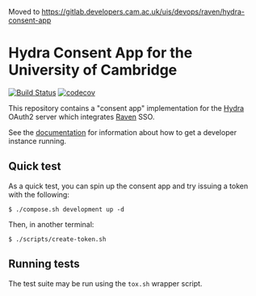 Moved to https://gitlab.developers.cam.ac.uk/uis/devops/raven/hydra-consent-app

# Hydra Consent App for the University of Cambridge

[![Build Status](https://travis-ci.org/uisautomation/hydra-consent-app.svg?branch=master)](https://travis-ci.org/uisautomation/hydra-consent-app)
[![codecov](https://codecov.io/gh/uisautomation/hydra-consent-app/branch/master/graph/badge.svg)](https://codecov.io/gh/uisautomation/hydra-consent-app)

This repository contains a "consent app" implementation for the
[Hydra](https://github.com/ory/hydra) OAuth2 server which integrates
[Raven](https://raven.cam.ac.uk) SSO.

See the [documentation](https://uisautomation.github.io/hydra-consent-app/) for
information about how to get a developer instance running.

## Quick test

As a quick test, you can spin up the consent app and try issuing a token with
the following:

```console
$ ./compose.sh development up -d
```

Then, in another terminal:

```console
$ ./scripts/create-token.sh
```

## Running tests

The test suite may be run using the ``tox.sh`` wrapper script.
